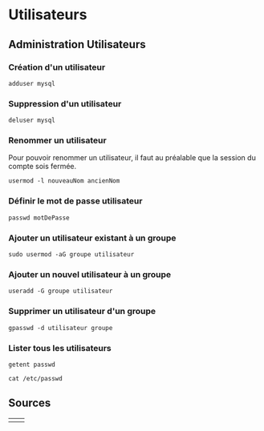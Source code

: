 # Utilisateurs

## Administration Utilisateurs

### Création  d'un utilisateur

```text
adduser mysql
```

### Suppression d'un utilisateur

```text
deluser mysql
```

### Renommer un utilisateur

Pour pouvoir renommer un utilisateur, il faut au préalable que la session du compte sois fermée.

```text
usermod -l nouveauNom ancienNom
```

### Définir le mot de passe utilisateur

```text
passwd motDePasse
```

### Ajouter un utilisateur existant à un groupe

```text
sudo usermod -aG groupe utilisateur
```

### Ajouter un nouvel utilisateur à un groupe

```text
useradd -G groupe utilisateur
```

### Supprimer un utilisateur d'un groupe

```text
gpasswd -d utilisateur groupe
```

### Lister tous les utilisateurs

```text
getent passwd

cat /etc/passwd
```

## Sources

|  |  |
| :--- | :--- |
|  |  |

